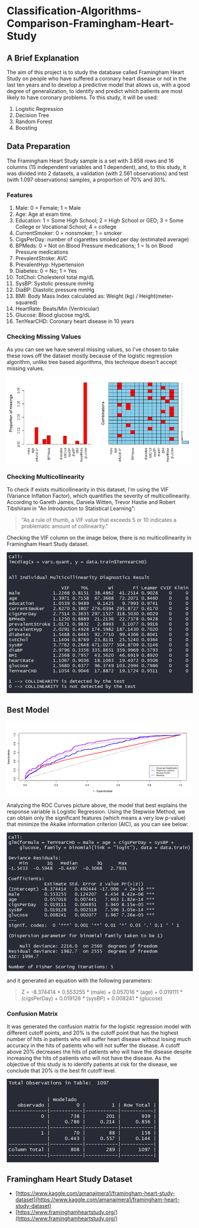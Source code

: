 # Classification-Algorithms-Comparison-Framingham-Heart-Study

## A Brief Explanation
The aim of this project is to study the database called Framingham Heart Study on people who have suffered a coronary heart disease or not in the last ten years and to develop a predictive model that allows us, with a good degree of generalization, to identify and predict which patients are most likely to have coronary problems. To this study, it will be used:

1. Logistic Regression
2. Decision Tree
3. Random Forest
4. Boosting

## Data Preparation
The Framingham Heart Study sample is a set with 3.658 rows and 16 columns (15 independent variables and 1 dependent), and, to this study, it was divided into 2 datasets, a validation (with 2.561 observations) and test (with 1.097 observations) samples, a proportion of 70% and 30%.

### Features
1. Male: 0 = Female; 1 = Male
2. Age: Age at exam time.
3. Education: 1 = Some High School; 2 = High School or GED; 3 = Some College or Vocational School; 4 = college
4. CurrentSmoker: 0 = nonsmoker; 1 = smoker
5. CigsPerDay: number of cigarettes smoked per day (estimated average)
6. BPMeds: 0 = Not on Blood Pressure medications; 1 = Is on Blood Pressure medications
7. PrevalentStroke: AVC
8. PrevalentHyp: Hypertension
9. Diabetes: 0 = No; 1 = Yes
10. TotChol: Cholesterol total mg/dL
11. SysBP: Systolic pressure mmHg
12. DiaBP: Diastolic pressure mmHg
13. BMI: Body Mass Index calculated as: Weight (kg) / Height(meter-squared)
14. HeartRate: Beats/Min (Ventricular)
15. Glucose: Blood glucose mg/dL
16. TenYearCHD: Coronary heart disease in 10 years

### Checking Missing Values
As you can see we have several missing values, so I've chosen to take these rows off the dataset mostly because of the logistic regression algorithm, unlike tree based algorithms, this technique doesn't accept missing values.

![Missing Values](https://github.com/ricardobreis/Classification-Algorithms-Comparison-Framingham-Heart-Study/blob/master/missing-values.png)

### Checking Multicollinearity
To check if exists multicollinearity in this dataset, I'm using the VIF (Variance Inflation Factor), which quantifies the severity of multicollinearity. According to Gareth James, Daniela Witten, Trevor Hastie and Robert Tibshirani in "An Introduction to Statistical Learning": 

> "As a rule of thumb, a VIF value that exceeds 5 or 10 indicates a problematic amount of collinearity."

Checking the VIF column on the image below, there is no multicollinearity in Framingham Heart Study dataset.

![Multicollinearity](https://github.com/ricardobreis/Classification-Algorithms-Comparison-Framingham-Heart-Study/blob/master/Multicollinearity.PNG)

## Best Model
![ROC Curves](https://github.com/ricardobreis/Classification-Algorithms-Comparison-Framingham-Heart-Study/blob/master/Roc-curves.png)

Analyzing the ROC Curves picture above, the model that best explains the response variable is Logistic Regression. Using the Stepwise Method, we can obtain only the significant features (which means a very low p-value) that minimize the Akaike information criterion (AIC), as you can see below:

![Stepwise](https://github.com/ricardobreis/Classification-Algorithms-Comparison-Framingham-Heart-Study/blob/master/stepwise.PNG)

and it generated an equation with the following parameters:

> Z = -8.374414 + 0.553255 * (male) + 0.057016 * (age) + 0.019111 * (cigsPerDay) + 0.019128 * (sysBP) + 0.008241 * (glucose)

### Confusion Matrix
It was generated the confusion matrix for the logistic regression model with different cutoff points, and 20% is the cutoff point that has the highest number of hits in patients who will suffer heart disease without losing much accuracy in the hits of patients who will not suffer the disease. A cutoff above 20% decreases the hits of patients who will have the disease despite increasing the hits of patients who will not have the disease. As the objective of this study is to identify patients at risk for the disease, we conclude that 20% is the best fit cutoff level.

![Confusion Matrix](https://github.com/ricardobreis/Classification-Algorithms-Comparison-Framingham-Heart-Study/blob/master/confusion-matrix.PNG)

## Framingham Heart Study Dataset
- [https://www.kaggle.com/amanajmera1/framingham-heart-study-dataset](https://www.kaggle.com/amanajmera1/framingham-heart-study-dataset)
- [https://www.framinghamheartstudy.org/](https://www.framinghamheartstudy.org/)
